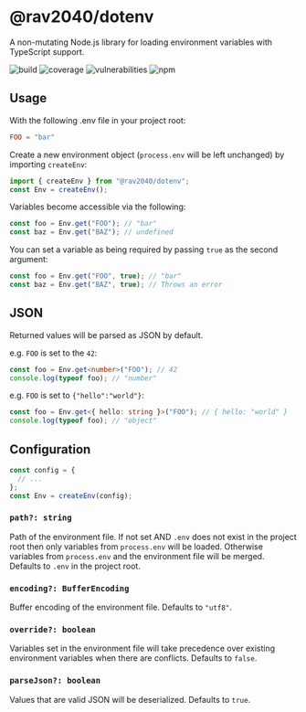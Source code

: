 # @rav2040/dotenv

A non-mutating Node.js library for loading environment variables with TypeScript support.

![build](https://img.shields.io/github/workflow/status/rav2040/dotenv/unit-tests?style=for-the-badge)
![coverage](https://img.shields.io/coveralls/github/rav2040/dotenv?style=for-the-badge)
![vulnerabilities](https://img.shields.io/snyk/vulnerabilities/github/rav2040/dotenv?style=for-the-badge)
![npm](https://img.shields.io/npm/v/@rav2040/dotenv?style=for-the-badge)

## Usage

With the following .env file in your project root:

```conf
FOO = "bar"
```

Create a new environment object (`process.env` will be left unchanged) by importing `createEnv`:

```js
import { createEnv } from "@rav2040/dotenv";
const Env = createEnv();
```

Variables become accessible via the following:

```js
const foo = Env.get("FOO"); // "bar"
const baz = Env.get("BAZ"); // undefined
```

You can set a variable as being required by passing `true` as the second argument:

```js
const foo = Env.get("FOO", true); // "bar"
const baz = Env.get("BAZ", true); // Throws an error
```

## JSON

Returned values will be parsed as JSON by default.

e.g. `FOO` is set to the `42`:

```ts
const foo = Env.get<number>("FOO"); // 42
console.log(typeof foo); // "number"
```

e.g. `FOO` is set to `{"hello":"world"}`:

```ts
const foo = Env.get<{ hello: string }>("FOO"); // { hello: "world" }
console.log(typeof foo); // "object"
```

## Configuration

```js
const config = {
  // ...
};
const Env = createEnv(config);
```

### `path?: string`

Path of the environment file. If not set AND `.env` does not exist in the project root then only variables from `process.env` will be loaded. Otherwise variables from `process.env` and the environment file will be merged. Defaults to `.env` in the project root.

### `encoding?: BufferEncoding`

Buffer encoding of the environment file. Defaults to `"utf8"`.

### `override?: boolean`

Variables set in the environment file will take precedence over existing environment variables when there are conflicts. Defaults to `false`.

### `parseJson?: boolean`

Values that are valid JSON will be deserialized. Defaults to `true`.
